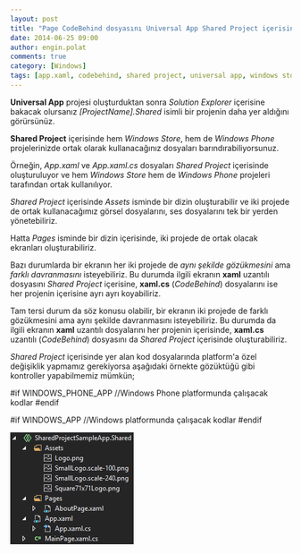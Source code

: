 ```yaml
---
layout: post
title: "Page CodeBehind dosyasını Universal App Shared Project içerisinde kullanmak"
date: 2014-06-25 09:00
author: engin.polat
comments: true
category: [Windows]
tags: [app.xaml, codebehind, shared project, universal app, windows store, windowsphone, xaml, xaml.cs]
---
```

**Universal App** projesi oluşturduktan sonra *Solution Explorer* içerisine bakacak olursanız *[ProjectName].Shared* isimli bir projenin daha yer aldığını görürsünüz.

**Shared Project** içerisinde hem *Windows Store*, hem de *Windows Phone* projelerinizde ortak olarak kullanacağınız dosyaları barındırabiliyorsunuz.

Örneğin, *App.xaml* ve *App.xaml.cs* dosyaları *Shared Project* içerisinde oluşturuluyor ve hem *Windows Store* hem de *Windows Phone* projeleri tarafından ortak kullanılıyor.

*Shared Project* içerisinde *Assets* isminde bir dizin oluşturabilir ve iki projede de ortak kullanacağımız görsel dosyalarını, ses dosyalarını tek bir yerden yönetebiliriz.

Hatta *Pages* isminde bir dizin içerisinde, iki projede de ortak olacak ekranları oluşturabiliriz.

Bazı durumlarda bir ekranın her iki projede de *aynı şekilde gözükmesini* ama *farklı davranmasını* isteyebiliriz. Bu durumda ilgili ekranın **xaml** uzantılı dosyasını *Shared Project* içerisine, **xaml.cs** (*CodeBehind*) dosyalarını ise her projenin içerisine ayrı ayrı koyabiliriz.

Tam tersi durum da söz konusu olabilir, bir ekranın iki projede de farklı gözükmesini ama aynı şekilde davranmasını isteyebiliriz. Bu durumda da ilgili ekranın **xaml** uzantılı dosyalarını her projenin içerisinde, **xaml.cs** uzantılı (*CodeBehind*) dosyasını da *Shared Project* içerisinde oluşturabiliriz.

*Shared Project* içerisinde yer alan kod dosyalarında platform'a özel değişiklik yapmamız gerekiyorsa aşağıdaki örnekte gözüktüğü gibi kontroller yapabilmemiz mümkün;



#if WINDOWS_PHONE_APP
//Windows Phone platformunda çalışacak kodlar
#endif

#if WINDOWS_APP
//Windows platformunda çalışacak kodlar
#endif


![](/assets/uploads/2014/06/UniversalSharedProject.png)

